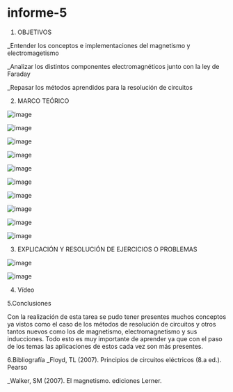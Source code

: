 # informe-5
1. OBJETIVOS

_Entender los conceptos e implementaciones del magnetismo y electromagetismo

_Analizar los distintos componentes electromagnéticos junto con la ley de Faraday

_Repasar los métodos aprendidos para la resolución de circuitos

2. MARCO TEÓRICO

![image](https://user-images.githubusercontent.com/116760257/209416171-49c631f5-60b4-49bb-9bbc-53bbb9e55ee9.png)

![image](https://user-images.githubusercontent.com/116760257/209416181-d030ceaf-1401-4fb3-80ba-9dbdda2b6bfc.png)

![image](https://user-images.githubusercontent.com/116760257/209416185-03f24b2a-ea0a-477e-898a-8c0e34cd407d.png)

![image](https://user-images.githubusercontent.com/116760257/209416187-295cca5a-4151-4990-a847-6bbe9355f426.png)

![image](https://user-images.githubusercontent.com/116760257/209416193-3cd2026f-9923-4fa7-8af9-fd5b855cd0d7.png)

![image](https://user-images.githubusercontent.com/116760257/209416197-dfecbe92-6edb-420e-b385-4311e8db950d.png)

![image](https://user-images.githubusercontent.com/116760257/209416199-d36a072f-41a9-468f-b409-9a4c7d98d724.png)

![image](https://user-images.githubusercontent.com/116760257/209416208-a58caa4f-a170-4ef6-a677-4fdf1579fbfd.png)

![image](https://user-images.githubusercontent.com/116760257/209416210-2e92bf53-e843-4ad1-bf75-e45d43ccf50f.png)

![image](https://user-images.githubusercontent.com/116760257/209416214-f985cdd4-0d1d-462a-aa83-02e2d92f93bb.png)

3. EXPLICACIÓN Y RESOLUCIÓN DE EJERCICIOS O PROBLEMAS

![image](https://user-images.githubusercontent.com/116760257/209416254-d9c2c53c-e9f5-46dc-a01e-ceff51dab43a.png)


![image](https://user-images.githubusercontent.com/116760257/209416282-b9696815-77ed-489e-b7d0-06cef333ebdf.png)




















































4) Vídeo

5.Conclusiones

Con la realización de esta tarea se pudo tener presentes muchos conceptos ya vistos como el caso de los métodos de resolución de circuitos y otros tantos nuevos como los de magnetismo, electromagnetismo y sus inducciones. Todo esto es muy importante de aprender ya que con el paso de los temas las aplicaciones de estos cada vez son más presentes.

6.Bibliografía _Floyd, TL (2007). Principios de circuitos eléctricos (8.a ed.). Pearso

_Walker, SM (2007). El magnetismo. ediciones Lerner.
